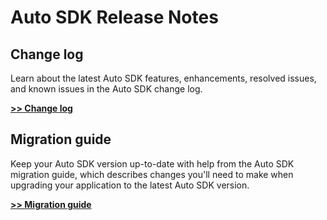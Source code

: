# Auto SDK Release Notes

## Change log

Learn about the latest Auto SDK features, enhancements, resolved issues, and known issues in the Auto SDK change log.

**[>> Change log](./changelog.md)**

## Migration guide

Keep your Auto SDK version up-to-date with help from the Auto SDK migration guide, which describes changes you'll need to make when upgrading your application to the latest Auto SDK version.

**[>> Migration guide](./migration.md)**

